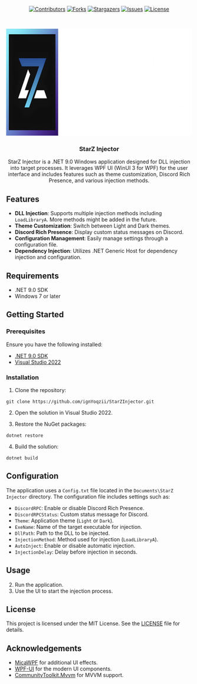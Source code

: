 <div align="center">

<a href="https://github.com/ignYoqzii/StarZInjector/graphs/contributors">![Contributors](https://img.shields.io/github/contributors/ignYoqzii/StarZInjector?style=flat)</a>
<a href="https://github.com/ignYoqzii/StarZInjector/network/members">![Forks](https://img.shields.io/github/forks/ignYoqzii/StarZInjector?style=flat)</a>
<a href="https://github.com/ignYoqzii/StarZInjector/stargazers">![Stargazers](https://img.shields.io/github/stars/ignYoqzii/StarZInjector?style=flat)</a>
<a href="https://github.com/ignYoqzii/StarZInjector/issues">![Issues](https://img.shields.io/github/issues/ignYoqzii/StarZInjector?style=flat)</a>
<a href="https://github.com/ignYoqzii/StarZInjector/blob/main/LICENSE">![License](https://img.shields.io/github/license/ignYoqzii/StarZInjector?style=flat)</a>

</div>

<!-- PROJECT LOGO -->
<br />
<p align="center">
  <a href="https://github.com/ignYoqzii/StarZInjector">
    <img src="/Assets/StarZInjector.png" alt="Logo" width="1386" height="290">
  </a>

  <h3 align="center">StarZ Injector</h3>

  <p align="center">
    StarZ Injector is a .NET 9.0 Windows application designed for DLL injection into target processes. It leverages WPF UI (WinUI 3 for WPF) for the user interface and includes features such as theme customization, Discord Rich Presence, and various injection methods.
    <br />
  </p>
</p>

## Features

- **DLL Injection**: Supports multiple injection methods including `LoadLibraryA`. More methods might be added in the future.
- **Theme Customization**: Switch between Light and Dark themes.
- **Discord Rich Presence**: Display custom status messages on Discord.
- **Configuration Management**: Easily manage settings through a configuration file.
- **Dependency Injection**: Utilizes .NET Generic Host for dependency injection and configuration.

## Requirements

- .NET 9.0 SDK
- Windows 7 or later

## Getting Started

### Prerequisites

Ensure you have the following installed:

- [.NET 9.0 SDK](https://dotnet.microsoft.com/download/dotnet/9.0)
- [Visual Studio 2022](https://visualstudio.microsoft.com/vs/)

### Installation

1. Clone the repository:
```
git clone https://github.com/ignYoqzii/StarZInjector.git
```

2. Open the solution in Visual Studio 2022.

3. Restore the NuGet packages:

```
dotnet restore
```

4. Build the solution:

```
dotnet build
```


## Configuration

The application uses a `Config.txt` file located in the `Documents\StarZ Injector` directory. The configuration file includes settings such as:

- `DiscordRPC`: Enable or disable Discord Rich Presence.
- `DiscordRPCStatus`: Custom status message for Discord.
- `Theme`: Application theme (`Light` or `Dark`).
- `ExeName`: Name of the target executable for injection.
- `DllPath`: Path to the DLL to be injected.
- `InjectionMethod`: Method used for injection (`LoadLibraryA`).
- `AutoInject`: Enable or disable automatic injection.
- `InjectionDelay`: Delay before injection in seconds.

## Usage

2. Run the application.
3. Use the UI to start the injection process.

## License

This project is licensed under the MIT License. See the [LICENSE](LICENSE) file for details.

## Acknowledgements

- [MicaWPF](https://github.com/Simnico99/MicaWPF) for additional UI effects.
- [WPF-UI](https://github.com/lepoco/wpfui) for the modern UI components.
- [CommunityToolkit.Mvvm](https://github.com/CommunityToolkit/MVVM) for MVVM support.
